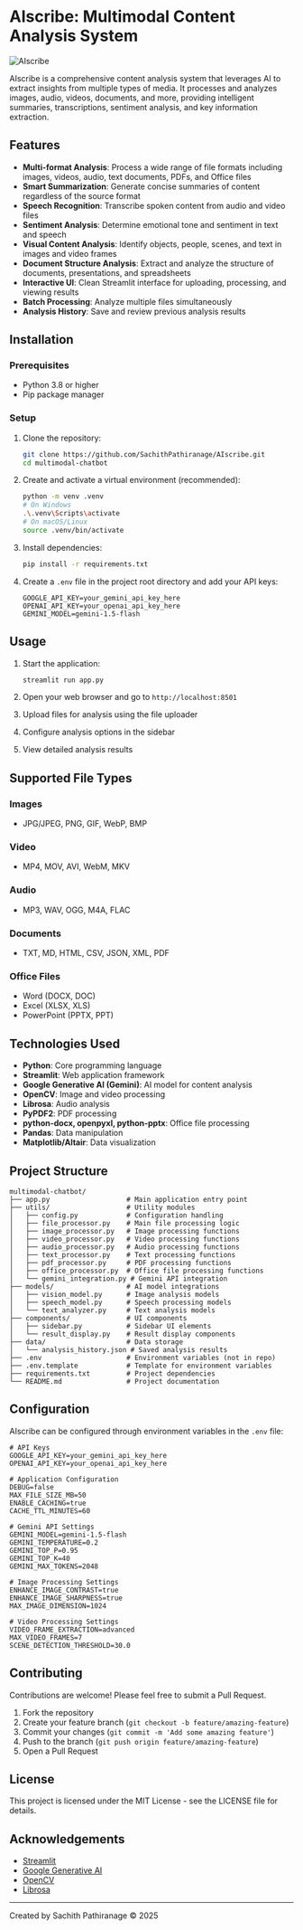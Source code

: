 # AIscribe: Multimodal Content Analysis System

![AIscribe](https://github.com/SachithPathiranage/multimodal-chatbot/assets/banner.png)

AIscribe is a comprehensive content analysis system that leverages AI to extract insights from multiple types of media. It processes and analyzes images, audio, videos, documents, and more, providing intelligent summaries, transcriptions, sentiment analysis, and key information extraction.

## Features

- **Multi-format Analysis**: Process a wide range of file formats including images, videos, audio, text documents, PDFs, and Office files
- **Smart Summarization**: Generate concise summaries of content regardless of the source format
- **Speech Recognition**: Transcribe spoken content from audio and video files
- **Sentiment Analysis**: Determine emotional tone and sentiment in text and speech
- **Visual Content Analysis**: Identify objects, people, scenes, and text in images and video frames
- **Document Structure Analysis**: Extract and analyze the structure of documents, presentations, and spreadsheets
- **Interactive UI**: Clean Streamlit interface for uploading, processing, and viewing results
- **Batch Processing**: Analyze multiple files simultaneously
- **Analysis History**: Save and review previous analysis results

## Installation

### Prerequisites

- Python 3.8 or higher
- Pip package manager

### Setup

1. Clone the repository:
   ```bash
   git clone https://github.com/SachithPathiranage/AIscribe.git
   cd multimodal-chatbot
   ```

2. Create and activate a virtual environment (recommended):
   ```bash
   python -m venv .venv
   # On Windows
   .\.venv\Scripts\activate
   # On macOS/Linux
   source .venv/bin/activate
   ```

3. Install dependencies:
   ```bash
   pip install -r requirements.txt
   ```

4. Create a `.env` file in the project root directory and add your API keys:
   ```
   GOOGLE_API_KEY=your_gemini_api_key_here
   OPENAI_API_KEY=your_openai_api_key_here
   GEMINI_MODEL=gemini-1.5-flash
   ```

## Usage

1. Start the application:
   ```bash
   streamlit run app.py
   ```

2. Open your web browser and go to `http://localhost:8501`

3. Upload files for analysis using the file uploader

4. Configure analysis options in the sidebar

5. View detailed analysis results

## Supported File Types

### Images
- JPG/JPEG, PNG, GIF, WebP, BMP

### Video
- MP4, MOV, AVI, WebM, MKV

### Audio
- MP3, WAV, OGG, M4A, FLAC

### Documents
- TXT, MD, HTML, CSV, JSON, XML, PDF

### Office Files
- Word (DOCX, DOC)
- Excel (XLSX, XLS)
- PowerPoint (PPTX, PPT)

## Technologies Used

- **Python**: Core programming language
- **Streamlit**: Web application framework
- **Google Generative AI (Gemini)**: AI model for content analysis
- **OpenCV**: Image and video processing
- **Librosa**: Audio analysis
- **PyPDF2**: PDF processing
- **python-docx, openpyxl, python-pptx**: Office file processing
- **Pandas**: Data manipulation
- **Matplotlib/Altair**: Data visualization

## Project Structure

```
multimodal-chatbot/
├── app.py                   # Main application entry point
├── utils/                   # Utility modules
│   ├── config.py            # Configuration handling
│   ├── file_processor.py    # Main file processing logic
│   ├── image_processor.py   # Image processing functions
│   ├── video_processor.py   # Video processing functions
│   ├── audio_processor.py   # Audio processing functions
│   ├── text_processor.py    # Text processing functions
│   ├── pdf_processor.py     # PDF processing functions
│   ├── office_processor.py  # Office file processing functions
│   └── gemini_integration.py # Gemini API integration
├── models/                  # AI model integrations
│   ├── vision_model.py      # Image analysis models
│   ├── speech_model.py      # Speech processing models
│   └── text_analyzer.py     # Text analysis models
├── components/              # UI components
│   ├── sidebar.py           # Sidebar UI elements
│   └── result_display.py    # Result display components
├── data/                    # Data storage
│   └── analysis_history.json # Saved analysis results
├── .env                     # Environment variables (not in repo)
├── .env.template            # Template for environment variables
├── requirements.txt         # Project dependencies
└── README.md                # Project documentation
```

## Configuration

AIscribe can be configured through environment variables in the `.env` file:

```
# API Keys
GOOGLE_API_KEY=your_gemini_api_key_here
OPENAI_API_KEY=your_openai_api_key_here

# Application Configuration
DEBUG=false
MAX_FILE_SIZE_MB=50
ENABLE_CACHING=true
CACHE_TTL_MINUTES=60

# Gemini API Settings
GEMINI_MODEL=gemini-1.5-flash
GEMINI_TEMPERATURE=0.2
GEMINI_TOP_P=0.95
GEMINI_TOP_K=40
GEMINI_MAX_TOKENS=2048

# Image Processing Settings
ENHANCE_IMAGE_CONTRAST=true
ENHANCE_IMAGE_SHARPNESS=true
MAX_IMAGE_DIMENSION=1024

# Video Processing Settings
VIDEO_FRAME_EXTRACTION=advanced
MAX_VIDEO_FRAMES=7
SCENE_DETECTION_THRESHOLD=30.0
```

## Contributing

Contributions are welcome! Please feel free to submit a Pull Request.

1. Fork the repository
2. Create your feature branch (`git checkout -b feature/amazing-feature`)
3. Commit your changes (`git commit -m 'Add some amazing feature'`)
4. Push to the branch (`git push origin feature/amazing-feature`)
5. Open a Pull Request

## License

This project is licensed under the MIT License - see the LICENSE file for details.

## Acknowledgements

- [Streamlit](https://streamlit.io/)
- [Google Generative AI](https://ai.google.dev/)
- [OpenCV](https://opencv.org/)
- [Librosa](https://librosa.org/)

---

Created by Sachith Pathiranage © 2025